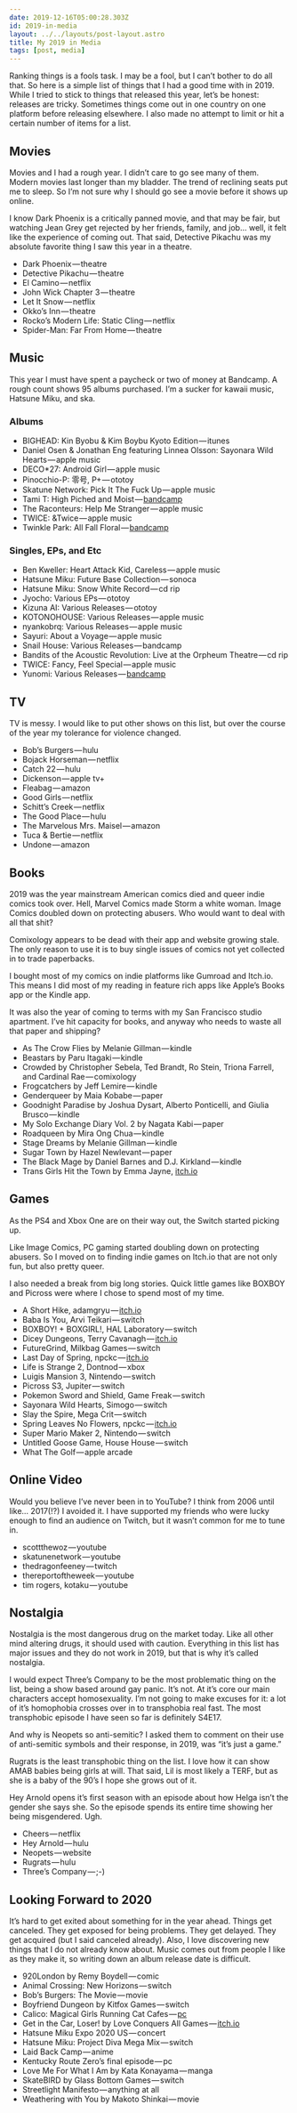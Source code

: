 ```yaml
---
date: 2019-12-16T05:00:28.303Z
id: 2019-in-media
layout: ../../layouts/post-layout.astro
title: My 2019 in Media
tags: [post, media]
---
```


Ranking things is a fools task. I may be a fool, but I can’t bother to do all that. So here is a simple list of things that I had a good time with in 2019. While I tried to stick to things that released this year, let’s be honest: releases are tricky. Sometimes things come out in one country on one platform before releasing elsewhere. I also made no attempt to limit or hit a certain number of items for a list.


## Movies

Movies and I had a rough year. I didn’t care to go see many of them. Modern movies last longer than my bladder. The trend of reclining seats put me to sleep. So I’m not sure why I should go see a movie before it shows up online.

I know Dark Phoenix is a critically panned movie, and that may be fair, but watching Jean Grey get rejected by her friends, family, and job… well, it felt like the experience of coming out. That said, Detective Pikachu was my absolute favorite thing I saw this year in a theatre.

- Dark Phoenix — theatre
- Detective Pikachu — theatre
- El Camino — netflix
- John Wick Chapter 3 — theatre
- Let It Snow — netflix
- Okko’s Inn — theatre
- Rocko’s Modern Life: Static Cling — netflix
- Spider-Man: Far From Home — theatre


## Music

This year I must have spent a paycheck or two of money at Bandcamp. A rough count shows 95 albums purchased. I’m a sucker for kawaii music, Hatsune Miku, and ska.


### Albums

- BIGHEAD: Kin Byobu & Kim Boybu Kyoto Edition — itunes
- Daniel Osen & Jonathan Eng featuring Linnea Olsson: Sayonara Wild Hearts — apple music
- DECO*27: Android Girl — apple music
- Pinocchio-P: 零号, P+ — ototoy
- Skatune Network: Pick It The Fuck Up — apple music
- Tami T: High Piched and Moist — [bandcamp](https://tamit.bandcamp.com/album/high-pitched-and-moist)
- The Raconteurs: Help Me Stranger — apple music
- TWICE: &Twice — apple music
- Twinkle Park: All Fall Floral — [bandcamp](https://twinklepark.bandcamp.com/album/all-fall-floral)


### Singles, EPs, and Etc

- Ben Kweller: Heart Attack Kid, Careless — apple music
- Hatsune Miku: Future Base Collection — sonoca
- Hatsune Miku: Snow White Record — cd rip
- Jyocho: Various EPs — ototoy
- Kizuna AI: Various Releases — ototoy
- KOTONOHOUSE: Various Releases — apple music
- nyankobrq: Various Releases — apple music
- Sayuri: About a Voyage — apple music
- Snail House: Various Releases — bandcamp
- Bandits of the Acoustic Revolution: Live at the Orpheum Theatre — cd rip
- TWICE: Fancy, Feel Special — apple music
- Yunomi: Various Releases — [bandcamp](https://iamyunomi.bandcamp.com/)


## TV

TV is messy. I would like to put other shows on this list, but over the course of the year my tolerance for violence changed.

- Bob’s Burgers — hulu
- Bojack Horseman — netflix
- Catch 22 — hulu
- Dickenson — apple tv+
- Fleabag — amazon
- Good Girls — netflix
- Schitt’s Creek — netflix
- The Good Place — hulu
- The Marvelous Mrs. Maisel — amazon
- Tuca & Bertie — netflix
- Undone — amazon


## Books

2019 was the year mainstream American comics died and queer indie comics took over. Hell, Marvel Comics made Storm a white woman. Image Comics doubled down on protecting abusers. Who would want to deal with all that shit?

Comixology appears to be dead with their app and website growing stale. The only reason to use it is to buy single issues of comics not yet collected in to trade paperbacks.

I bought most of my comics on indie platforms like Gumroad and Itch.io. This means I did most of my reading in feature rich apps like Apple’s Books app or the Kindle app.

It was also the year of coming to terms with my San Francisco studio apartment. I’ve hit capacity for books, and anyway who needs to waste all that paper and shipping?

- As The Crow Flies by Melanie Gillman — kindle
- Beastars by Paru Itagaki — kindle
- Crowded by Christopher Sebela, Ted Brandt, Ro Stein, Triona Farrell, and Cardinal Rae — comixology
- Frogcatchers by Jeff Lemire — kindle
- Genderqueer by Maia Kobabe — paper
- Goodnight Paradise by Joshua Dysart, Alberto Ponticelli, and Giulia Brusco — kindle
- My Solo Exchange Diary Vol. 2 by Nagata Kabi — paper
- Roadqueen by Mira Ong Chua — kindle
- Stage Dreams by Melanie Gillman — kindle
- Sugar Town by Hazel Newlevant — paper
- The Black Mage by Daniel Barnes and D.J. Kirkland — kindle
- Trans Girls Hit the Town by Emma Jayne, [itch.io](https://emma-jayne-comics.itch.io/trans-girls-hit-the-town)


## Games

As the PS4 and Xbox One are on their way out, the Switch started picking up.

Like Image Comics, PC gaming started doubling down on protecting abusers. So I moved on to finding indie games on Itch.io that are not only fun, but also pretty queer.

I also needed a break from big long stories. Quick little games like BOXBOY and Picross were where I chose to spend most of my time.

- A Short Hike, adamgryu — [itch.io](https://adamgryu.itch.io/a-short-hike)
- Baba Is You, Arvi Teikari — switch
- BOXBOY! + BOXGIRL!, HAL Laboratory — switch
- Dicey Dungeons, Terry Cavanagh — [itch.io](https://terrycavanagh.itch.io/dicey-dungeons)
- FutureGrind, Milkbag Games — switch
- Last Day of Spring, npckc — [itch.io](https://npckc.itch.io/last-day-of-spring)
- Life is Strange 2, Dontnod — xbox
- Luigis Mansion 3, Nintendo — switch
- Picross S3, Jupiter — switch
- Pokemon Sword and Shield, Game Freak — switch
- Sayonara Wild Hearts, Simogo — switch
- Slay the Spire, Mega Crit — switch
- Spring Leaves No Flowers, npckc — [itch.io](https://npckc.itch.io/spring-leaves-no-flowers)
- Super Mario Maker 2, Nintendo — switch
- Untitled Goose Game, House House — switch
- What The Golf — apple arcade


## Online Video

Would you believe I’ve never been in to YouTube? I think from 2006 until like… 2017(!?) I avoided it. I have supported my friends who were lucky enough to find an audience on Twitch, but it wasn’t common for me to tune in.

- scottthewoz — youtube
- skatunenetwork — youtube
- thedragonfeeney — twitch
- thereportoftheweek — youtube
- tim rogers, kotaku — youtube


## Nostalgia

Nostalgia is the most dangerous drug on the market today. Like all other mind altering drugs, it should used with caution. Everything in this list has major issues and they do not work in 2019, but that is why it’s called nostalgia.

I would expect Three’s Company to be the most problematic thing on the list, being a show based around gay panic. It’s not. At it’s core our main characters accept homosexuality. I’m not going to make excuses for it: a lot of it’s homophobia crosses over in to transphobia real fast. The most transphobic episode I have seen so far is definitely S4E17.

And why is Neopets so anti-semitic? I asked them to comment on their use of anti-semitic symbols and their response, in 2019, was “it’s just a game.”

Rugrats is the least transphobic thing on the list. I love how it can show AMAB babies being girls at will. That said, Lil is most likely a TERF, but as she is a baby of the 90’s I hope she grows out of it.

Hey Arnold opens it’s first season with an episode about how Helga isn’t the gender she says she. So the episode spends its entire time showing her being misgendered. Ugh.

- Cheers — netflix
- Hey Arnold — hulu
- Neopets — website
- Rugrats — hulu
- Three’s Company — ;-)


## Looking Forward to 2020

It’s hard to get exited about something for in the year ahead. Things get canceled. They get exposed for being problems. They get delayed. They get acquired (but I said canceled already). Also, I love discovering new things that I do not already know about. Music comes out from people I like as they make it, so writing down an album release date is difficult.

- 920London by Remy Boydell — comic
- Animal Crossing: New Horizons — switch
- Bob’s Burgers: The Movie — movie
- Boyfriend Dungeon by Kitfox Games — switch
- Calico: Magical Girls Running Cat Cafes — [pc](https://whitethorngames.com/calico)
- Get in the Car, Loser! by Love Conquers All Games — [itch.io](https://loveconquersallgames.itch.io/getinthecarloser)
- Hatsune Miku Expo 2020 US — concert
- Hatsune Miku: Project Diva Mega Mix — switch
- Laid Back Camp — anime
- Kentucky Route Zero’s final episode — pc
- Love Me For What I Am by Kata Konayama — manga
- SkateBIRD by Glass Bottom Games — switch
- Streetlight Manifesto — anything at all
- Weathering with You by Makoto Shinkai — movie
